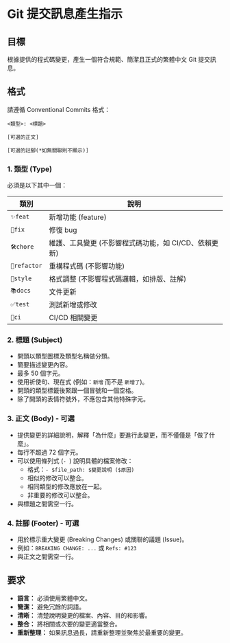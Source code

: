 # Git 提交訊息產生指示

## 目標

根據提供的程式碼變更，產生一個符合規範、簡潔且正式的繁體中文 Git 提交訊息。

## 格式

請遵循 Conventional Commits 格式：

```
<類型>: <標題>

[可選的正文]

[可選的註腳(*如無關聯則不顯示)]
```

### 1. 類型 (Type)

必須是以下其中一個：

| 類別         | 說明                                                         |
| ------------ | ------------------------------------------------------------|
| `✨feat`     | 新增功能 (feature)                                           |
| `🐛fix`      | 修復 bug                                                    |
| `🛠chore`    | 維護、工具變更 (不影響程式碼功能，如 CI/CD、依賴更新)              |
| `🔄refactor` | 重構程式碼 (不影響功能)                                        |
| `🎨style`    | 格式調整 (不影響程式碼邏輯，如排版、註解)                         |
| `📚docs`     | 文件更新                                                     |
| `✅test`     | 測試新增或修改                                                |
| `🤖ci`       | CI/CD 相關變更                                               |

### 2. 標題 (Subject)
-   開頭以類型圖標及類型名稱做分類。
-   簡要描述變更內容。
-   最多 50 個字元。
-   使用祈使句、現在式 (例如：`新增` 而不是 `新增了`)。
-   開頭的類型標籤後緊跟一個冒號和一個空格。
-   除了開頭的表情符號外，不應包含其他特殊字元。

### 3. 正文 (Body) - 可選

-   提供變更的詳細說明，解釋「為什麼」要進行此變更，而不僅僅是「做了什麼」。
-   每行不超過 72 個字元。
-   可以使用條列式 (`- `) 說明具體的檔案修改：
    -   格式：`- $file_path: $變更說明 ($原因)`
    -   相似的修改可以整合。
    -   相同類型的修改應放在一起。
    -   非重要的修改可以整合。
-   與標題之間需空一行。

### 4. 註腳 (Footer) - 可選

-   用於標示重大變更 (Breaking Changes) 或關聯的議題 (Issue)。
-   例如：`BREAKING CHANGE: ...` 或 `Refs: #123`
-   與正文之間需空一行。

## 要求

-   **語言：** 必須使用繁體中文。
-   **簡潔：** 避免冗餘的詞語。
-   **清晰：** 清楚說明變更的檔案、內容、目的和影響。
-   **整合：** 將相關或次要的變更適當整合。
-   **重新整理：** 如果訊息過長，請重新整理並聚焦於最重要的變更。
